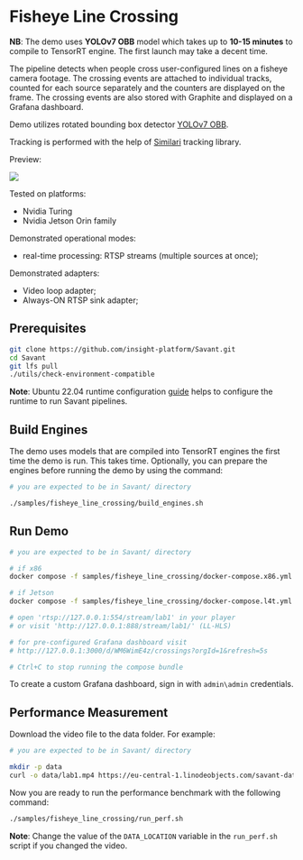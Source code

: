 # Fisheye Line Crossing

**NB**: The demo uses **YOLOv7 OBB** model which takes up to **10-15 minutes** to compile to TensorRT engine. The first launch may take a decent time.

The pipeline detects when people cross user-configured lines on a fisheye camera footage. The crossing events are attached to individual tracks, counted for each source separately and the counters are displayed on the frame. The crossing events are also stored with Graphite and displayed on a Grafana dashboard.

Demo utilizes rotated bounding box detector [YOLOv7 OBB](https://github.com/insight-platform/Yolo_V7_OBB_Pruning).

Tracking is performed with the help of [Similari](https://github.com/insight-platform/Similari) tracking library.

Preview:

![](assets/fisheye-line-crossing-loop.webp)

Tested on platforms:

- Nvidia Turing
- Nvidia Jetson Orin family

Demonstrated operational modes:

- real-time processing: RTSP streams (multiple sources at once);

Demonstrated adapters:

- Video loop adapter;
- Always-ON RTSP sink adapter;

## Prerequisites

```bash
git clone https://github.com/insight-platform/Savant.git
cd Savant
git lfs pull
./utils/check-environment-compatible
```

**Note**: Ubuntu 22.04 runtime configuration [guide](https://insight-platform.github.io/Savant/develop/getting_started/0_configure_prod_env.html) helps to configure the runtime to run Savant pipelines.

## Build Engines

The demo uses models that are compiled into TensorRT engines the first time the demo is run. This takes time. Optionally, you can prepare the engines before running the demo by using the command:

```bash
# you are expected to be in Savant/ directory

./samples/fisheye_line_crossing/build_engines.sh
```

## Run Demo

```bash
# you are expected to be in Savant/ directory

# if x86
docker compose -f samples/fisheye_line_crossing/docker-compose.x86.yml up

# if Jetson
docker compose -f samples/fisheye_line_crossing/docker-compose.l4t.yml up

# open 'rtsp://127.0.0.1:554/stream/lab1' in your player
# or visit 'http://127.0.0.1:888/stream/lab1/' (LL-HLS)

# for pre-configured Grafana dashboard visit
# http://127.0.0.1:3000/d/WM6WimE4z/crossings?orgId=1&refresh=5s

# Ctrl+C to stop running the compose bundle
```

To create a custom Grafana dashboard, sign in with `admin\admin` credentials.

## Performance Measurement

Download the video file to the data folder. For example:

```bash
# you are expected to be in Savant/ directory

mkdir -p data
curl -o data/lab1.mp4 https://eu-central-1.linodeobjects.com/savant-data/demo/lab1.mp4
```

Now you are ready to run the performance benchmark with the following command:

```bash
./samples/fisheye_line_crossing/run_perf.sh
```

**Note**: Change the value of the `DATA_LOCATION` variable in the `run_perf.sh` script if you changed the video.
